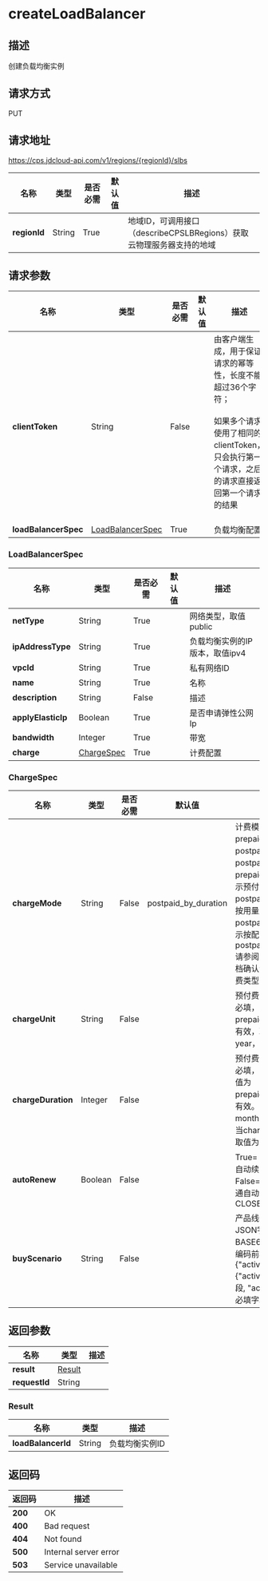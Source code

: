 # createLoadBalancer


## 描述
创建负载均衡实例

## 请求方式
PUT

## 请求地址
https://cps.jdcloud-api.com/v1/regions/{regionId}/slbs

|名称|类型|是否必需|默认值|描述|
|---|---|---|---|---|
|**regionId**|String|True| |地域ID，可调用接口（describeCPSLBRegions）获取云物理服务器支持的地域|

## 请求参数
|名称|类型|是否必需|默认值|描述|
|---|---|---|---|---|
|**clientToken**|String|False| |由客户端生成，用于保证请求的幂等性，长度不能超过36个字符；<br/><br>如果多个请求使用了相同的clientToken，只会执行第一个请求，之后的请求直接返回第一个请求的结果<br/><br>|
|**loadBalancerSpec**|[LoadBalancerSpec](createloadbalancer#loadbalancerspec)|True| |负载均衡配置|

### <div id="loadbalancerspec">LoadBalancerSpec</div>
|名称|类型|是否必需|默认值|描述|
|---|---|---|---|---|
|**netType**|String|True| |网络类型，取值public|
|**ipAddressType**|String|True| |负载均衡实例的IP版本，取值ipv4|
|**vpcId**|String|True| |私有网络ID|
|**name**|String|True| |名称|
|**description**|String|False| |描述|
|**applyElasticIp**|Boolean|True| |是否申请弹性公网Ip|
|**bandwidth**|Integer|True| |带宽|
|**charge**|[ChargeSpec](createloadbalancer#chargespec)|True| |计费配置|
### <div id="chargespec">ChargeSpec</div>
|名称|类型|是否必需|默认值|描述|
|---|---|---|---|---|
|**chargeMode**|String|False|postpaid_by_duration|计费模式，取值为：prepaid_by_duration，postpaid_by_usage或postpaid_by_duration，prepaid_by_duration表示预付费，postpaid_by_usage表示按用量后付费，postpaid_by_duration表示按配置后付费，默认为postpaid_by_duration.请参阅具体产品线帮助文档确认该产品线支持的计费类型|
|**chargeUnit**|String|False| |预付费计费单位，预付费必填，当chargeMode为prepaid_by_duration时有效，取值为：month、year，默认为month|
|**chargeDuration**|Integer|False| |预付费计费时长，预付费必填，当chargeMode取值为prepaid_by_duration时有效。当chargeUnit为month时取值为：1~9，当chargeUnit为year时取值为：1、2、3|
|**autoRenew**|Boolean|False| |True=：OPEN——开通自动续费、False=CLOSE—— 不开通自动续费，默认为CLOSE|
|**buyScenario**|String|False| |产品线统一活动凭证JSON字符串，需要BASE64编码，目前要求编码前格式为 {"activity":{"activityType":必填字段, "activityIdentifier":必填字段}}|

## 返回参数
|名称|类型|描述|
|---|---|---|
|**result**|[Result](createloadbalancer#result)| |
|**requestId**|String| |

### <div id="result">Result</div>
|名称|类型|描述|
|---|---|---|
|**loadBalancerId**|String|负载均衡实例ID|

## 返回码
|返回码|描述|
|---|---|
|**200**|OK|
|**400**|Bad request|
|**404**|Not found|
|**500**|Internal server error|
|**503**|Service unavailable|
